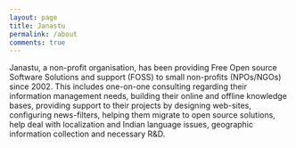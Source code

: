 ```yaml
---
layout: page
title: Janastu
permalink: /about
comments: true
---
```


<div class="row justify-content-between">
<div class="col-md-8 pr-5">

<p>Janastu, a non-profit organisation, has been providing Free Open source Software Solutions and support (FOSS) to small non-profits (NPOs/NGOs) since 2002. This includes one-on-one consulting regarding their information management needs, building their online and offline knowledge bases, providing support to their projects by designing web-sites, configuring news-filters, helping them migrate to open source solutions, help deal with localization and Indian language issues, geographic information collection and necessary R&D.</p>

<!--p class="mb-5"><img class="shadow-lg" src="{{site.baseurl}}/assets/images/mediumish-jekyll-template.png" alt="jekyll template mediumish" /></p>
<h4>Documentation</h4>

<p>Please, read the docs <a href="https://bootstrapstarter.com/bootstrap-templates/template-mediumish-bootstrap-jekyll/">here</a>.</p>

<h4>Questions or bug reports?</h4>

<p>Head over to our <a href="https://github.com/wowthemesnet/mediumish-theme-jekyll">Github repository</a>!</p>

</div>

<div class="col-md-4">

<div class="sticky-top sticky-top-80">
<h5>Buy me a coffee</h5>

<p>Thank you for your support! Your donation helps me to maintain and improve <a target="_blank" href="https://github.com/wowthemesnet/mediumish-theme-jekyll">Mediumish <i class="fab fa-github"></i></a>.</p>

<a target="_blank" href="https://www.wowthemes.net/donate/" class="btn btn-danger">Buy me a coffee</a> <a target="_blank" href="https://bootstrapstarter.com/bootstrap-templates/template-mediumish-bootstrap-jekyll/" class="btn btn-warning">Documentation</a>
-->
</div>
</div>
</div>

